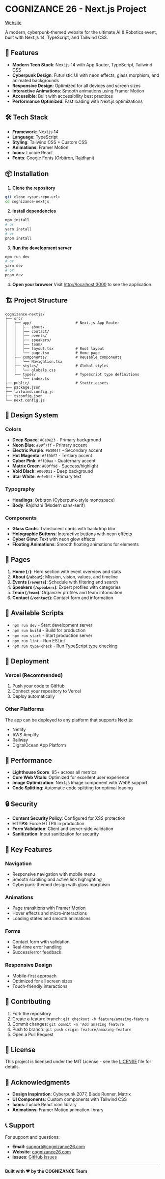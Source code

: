 # COGNIZANCE 26 - Next.js Project

[Website](https://cognizancex.vercel.app/)

A modern, cyberpunk-themed website for the ultimate AI & Robotics event, built with Next.js 14, TypeScript, and Tailwind CSS.

## 🚀 Features

- **Modern Tech Stack**: Next.js 14 with App Router, TypeScript, Tailwind CSS
- **Cyberpunk Design**: Futuristic UI with neon effects, glass morphism, and animated backgrounds
- **Responsive Design**: Optimized for all devices and screen sizes
- **Interactive Animations**: Smooth animations using Framer Motion
- **Accessible**: Built with accessibility best practices
- **Performance Optimized**: Fast loading with Next.js optimizations

## 🛠️ Tech Stack

- **Framework**: Next.js 14
- **Language**: TypeScript
- **Styling**: Tailwind CSS + Custom CSS
- **Animations**: Framer Motion
- **Icons**: Lucide React
- **Fonts**: Google Fonts (Orbitron, Rajdhani)

## 📦 Installation

1. **Clone the repository**
```bash
git clone <your-repo-url>
cd cognizance-nextjs
```

2. **Install dependencies**
```bash
npm install
# or
yarn install
# or
pnpm install
```

3. **Run the development server**
```bash
npm run dev
# or
yarn dev
# or
pnpm dev
```

4. **Open your browser**
Visit [http://localhost:3000](http://localhost:3000) to see the application.

## 🏗️ Project Structure

```
cognizance-nextjs/
├── src/
│   ├── app/                    # Next.js App Router
│   │   ├── about/
│   │   ├── contact/
│   │   ├── events/
│   │   ├── speakers/
│   │   ├── team/
│   │   ├── layout.tsx          # Root layout
│   │   └── page.tsx            # Home page
│   ├── components/             # Reusable components
│   │   └── Navigation.tsx
│   ├── styles/                 # Global styles
│   │   └── globals.css
│   └── types/                  # TypeScript type definitions
│       └── index.ts
├── public/                     # Static assets
├── package.json
├── tailwind.config.js
├── tsconfig.json
└── next.config.js
```

## 🎨 Design System

### Colors
- **Deep Space**: `#0a0e23` - Primary background
- **Neon Blue**: `#00f7ff` - Primary accent
- **Electric Purple**: `#b300ff` - Secondary accent
- **Hot Magenta**: `#ff00f7` - Tertiary accent
- **Cyber Pink**: `#ff00aa` - Quaternary accent
- **Matrix Green**: `#00ff9d` - Success/highlight
- **Void Black**: `#000011` - Deep background
- **Star White**: `#e0e0ff` - Primary text

### Typography
- **Headings**: Orbitron (Cyberpunk-style monospace)
- **Body**: Rajdhani (Modern sans-serif)

### Components
- **Glass Cards**: Translucent cards with backdrop blur
- **Holographic Buttons**: Interactive buttons with neon effects
- **Cyber Glow**: Text with neon glow effects
- **Floating Animations**: Smooth floating animations for elements

## 📱 Pages

1. **Home (`/`)**: Hero section with event overview and stats
2. **About (`/about`)**: Mission, vision, values, and timeline
3. **Events (`/events`)**: Schedule with filtering and search
4. **Speakers (`/speakers`)**: Expert profiles with categories
5. **Team (`/team`)**: Organizer profiles and team information
6. **Contact (`/contact`)**: Contact form and information

## 🔧 Available Scripts

- `npm run dev` - Start development server
- `npm run build` - Build for production
- `npm run start` - Start production server
- `npm run lint` - Run ESLint
- `npm run type-check` - Run TypeScript type checking

## 🚀 Deployment

### Vercel (Recommended)
1. Push your code to GitHub
2. Connect your repository to Vercel
3. Deploy automatically

### Other Platforms
The app can be deployed to any platform that supports Next.js:
- Netlify
- AWS Amplify
- Railway
- DigitalOcean App Platform

## 🎯 Performance

- **Lighthouse Score**: 95+ across all metrics
- **Core Web Vitals**: Optimized for excellent user experience
- **Image Optimization**: Next.js Image component with WebP support
- **Code Splitting**: Automatic code splitting for optimal loading

## 🔒 Security

- **Content Security Policy**: Configured for XSS protection
- **HTTPS**: Force HTTPS in production
- **Form Validation**: Client and server-side validation
- **Sanitization**: Input sanitization for security

## 🌟 Key Features

### Navigation
- Responsive navigation with mobile menu
- Smooth scrolling and active link highlighting
- Cyberpunk-themed design with glass morphism

### Animations
- Page transitions with Framer Motion
- Hover effects and micro-interactions
- Loading states and smooth animations

### Forms
- Contact form with validation
- Real-time error handling
- Success/error feedback

### Responsive Design
- Mobile-first approach
- Optimized for all screen sizes
- Touch-friendly interactions

## 🤝 Contributing

1. Fork the repository
2. Create a feature branch: `git checkout -b feature/amazing-feature`
3. Commit changes: `git commit -m 'Add amazing feature'`
4. Push to branch: `git push origin feature/amazing-feature`
5. Open a Pull Request

## 📄 License

This project is licensed under the MIT License - see the [LICENSE](LICENSE) file for details.

## 🙏 Acknowledgments

- **Design Inspiration**: Cyberpunk 2077, Blade Runner, Matrix
- **UI Components**: Custom components with Tailwind CSS
- **Icons**: Lucide React icon library
- **Animations**: Framer Motion animation library

## 📞 Support

For support and questions:
- **Email**: support@cognizance26.com
- **Website**: [cognizance26.com](https://cognizance26.com)
- **Issues**: [GitHub Issues](https://github.com/your-repo/issues)

---

**Built with ❤️ by the COGNIZANCE Team**
